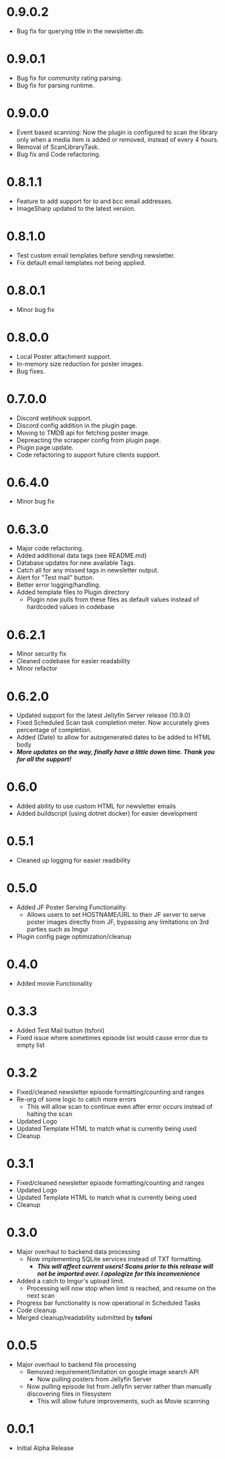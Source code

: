 # 0.9.0.2
- Bug fix for querying title in the newsletter.db.

# 0.9.0.1
- Bug fix for community rating parsing.
- Bug fix for parsing runtime.

# 0.9.0.0

- Event based scanning: Now the plugin is configured to scan the library only when a media item is added or removed, instead of every 4 hours.
- Removal of ScanLibraryTask.
- Bug fix and Code refactoring.

# 0.8.1.1

- Feature to add support for to and bcc email addresses.
- ImageSharp updated to the latest version.

# 0.8.1.0

- Test custom email templates before sending newsletter.
- Fix default email templates not being applied.

# 0.8.0.1

- Minor bug fix

# 0.8.0.0

- Local Poster attachment support.
- In-memory size reduction for poster images.
- Bug fixes.

# 0.7.0.0

- Discord webhook support.
- Discord config addition in the plugin page.
- Moving to TMDB api for fetching poster image.
- Depreacting the scrapper config from plugin page.
- Plugin page update.
- Code refactoring to support future clients support.

# 0.6.4.0

- Minor bug fix

# 0.6.3.0

- Major code refactoring.
- Added additional data tags (see README.md)
- Database updates for new available Tags.
- Catch all for any missed tags in newsletter output.
- Alert for "Test mail" button.
- Better error logging/handling.
- Added template files to Plugin directory
  - Plugin now pulls from these files as default values instead of hardcoded values in codebase

# 0.6.2.1

- Minor security fix
- Cleaned codebase for easier readability
- Minor refactor

# 0.6.2.0

- Updated support for the latest Jellyfin Server release (10.9.0)
- Fixed Scheduled Scan task completion meter. Now accurately gives percentage of completion.
- Added {Date} to allow for autogenerated dates to be added to HTML body
- ***More updates on the way, finally have a little down time. Thank you for all the support!***

# 0.6.0

- Added ability to use custom HTML for newsletter emails
- Added buildscript (using dotnet docker) for easier development

# 0.5.1

- Cleaned up logging for easier readibility

# 0.5.0

- Added JF Poster Serving Functionality
  - Allows users to set HOSTNAME/URL to their JF server to serve poster images directly from JF, bypassing any limitations on 3rd parties such as Imgur
- Plugin config page optimization/cleanup

# 0.4.0

- Added movie Functionality

# 0.3.3

- Added Test Mail button (tsfoni)
- Fixed issue where sometimes episode list would cause error due to empty list

# 0.3.2

- Fixed/cleaned newsletter episode formatting/counting and ranges
- Re-org of some logic to catch more errors
  - This will allow scan to continue even after error occurs instead of halting the scan
- Updated Logo
- Updated Template HTML to match what is currently being used
- Cleanup

# 0.3.1

- Fixed/cleaned newsletter episode formatting/counting and ranges
- Updated Logo
- Updated Template HTML to match what is currently being used
- Cleanup

# 0.3.0

- Major overhaul to backend data processing
  - Now implementing SQLite services instead of TXT formatting.
    - ***This will affect current users! Scans prior to this release will not be imported over. I apologize for this inconvenience***
- Added a catch to Imgur's upload limit.
  - Processing will now stop when limit is reached, and resume on the next scan
- Progress bar functionality is now operational in Scheduled Tasks
- Code cleanup
- Merged cleanup/readability submitted by **tsfoni**

# 0.0.5

- Major overhaul to backend file processing
  - Removed requirement/limitation on google image search API
    - Now pulling posters from Jellyfin Server
  - Now pulling episode list from Jellyfin server rather than manually discovering files in filesystem
    - This will allow future improvements, such as Movie scanning

# 0.0.1

- Initial Alpha Release
